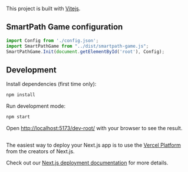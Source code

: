 This project is built with [Vitejs](https://vitejs.dev/).

## SmartPath Game configuration

```js
import Config from './config.json';
import SmartPathGame from "../dist/smartpath-game.js";
SmartPathGame.Init(document.getElementById('root'), Config);
```

## Development

Install dependencies (first time only):

```bash
npm install
```

Run development mode:

```bash
npm start
```

Open [http://localhost:5173/dev-root/](http://localhost:5173/dev-root/) with your browser to see the result.

## 

The easiest way to deploy your Next.js app is to use the [Vercel Platform](https://vercel.com/new?utm_medium=default-template&filter=next.js&utm_source=create-next-app&utm_campaign=create-next-app-readme) from the creators of Next.js.

Check out our [Next.js deployment documentation](https://nextjs.org/docs/deployment) for more details.
